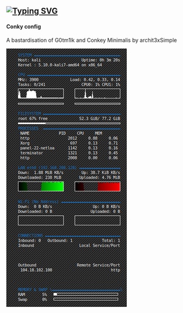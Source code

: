 [![Typing SVG](https://readme-typing-svg.herokuapp.com?font=Press+Start&size=30&duration=4000&color=1E0DC6EE&center=true&vCenter=true&multiline=true&width=1200&height=150&lines=D4nk0St0rM;SpReAd+L0vE+%26+ShArE+Kn0wLeDgE;%60I'm+smart+enough+to+know+that+I'm+dumb%60)](https://git.io/typing-svg)
---
#### Conky config

A bastardisation of G0tm1lk and Conkey Minimalis by archit3xSimple

![screencap conkey](https://github.com/D4nk0St0rM/my_conky/blob/main/2021-04-28%2011_07_00-Window.png)

